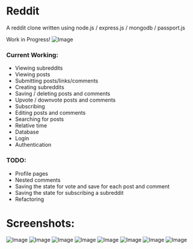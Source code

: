 # Reddit
A reddit clone written using node.js / express.js / mongodb / passport.js

Work in Progress!
![Image](https://i.imgur.com/pEpjbHJ.png)

### Current Working:
* Viewing subreddits
* Viewing posts
* Submitting posts/links/comments
* Creating subreddits
* Saving / deleting posts and comments
* Upvote / downvote posts and comments
* Subscribing
* Editing posts and comments
* Searching for posts
* Relative time
* Database
* Login
* Authentication

### TODO:
* Profile pages
* Nested comments
* Saving the state for vote and save for each post and comment
* Saving the state for subscribing a subreddit
* Refactoring

# Screenshots:
![Image](https://i.imgur.com/QWmcJG7.png)
![Image](https://i.imgur.com/Cf1kpy7.png)
![Image](https://i.imgur.com/SULVp9A.png)
![Image](https://i.imgur.com/fHH9guv.png)
![Image](https://i.imgur.com/oFh0qKq.png)
![Image](https://i.imgur.com/moZQec1.png)
![Image](https://i.imgur.com/hgaKbc0.png)
![Image](https://i.imgur.com/UYXQhOn.png)


